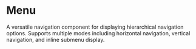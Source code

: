# Menu

A versatile navigation component for displaying hierarchical navigation options. Supports multiple modes including horizontal navigation, vertical navigation, and inline submenu display.
